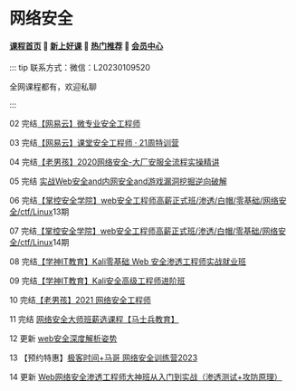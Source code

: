# 网络安全

#### [**课程首页**](../../README.md) 💖 [**新上好课**](./xshk.md) 💖 [**热门推荐**](./rmtj.md) 💖 [**会员中心**](./vip.md)

::: tip
联系方式：微信：L20230109520

全网课程都有，欢迎私聊

:::

02 完结[【网易云】微专业安全工程师](https://mooc.study.163.com/smartSpec/detail/1202889602.htm)

03 完结[【网易云】课堂安全工程师 · 21周特训营](https://mooc.study.163.com/smartSpec/detail/1202889602.htm)

04 完结[【老男孩】2020网络安全-大厂安服全流程实操精讲](https://edu.51cto.com/topic/3161.html)

05 完结 [实战Web安全and内网安全and游戏漏洞挖掘逆向破解](https://edu.51cto.com/topic/3486.html)

06 完结[【掌控安全学院】web安全工程师高薪正式班/渗透/白帽/零基础/网络安全/ctf/Linux](https://ke.qq.com/course/3615140)13期

07 完结[【掌控安全学院】web安全工程师高薪正式班/渗透/白帽/零基础/网络安全/ctf/Linux](https://ke.qq.com/course/3615140)14期

08 完结[【学神IT教育】Kali零基础 Web 安全渗透工程师实战就业班](https://ke.qq.com/course/3549960)

09 完结[【学神IT教育】Kali安全高级工程师进阶班](https://ke.qq.com/course/3548718)

10 完结[【老男孩】2021 网络安全工程师](https://www.oldboyedu.com/)

11 完结 [网络安全大师班薪选课程【马士兵教育】](https://ke.qq.com/course/package/30646)

12 更新 [web安全深度解析姿势](https://edu.51cto.com/course/23769.html)

13 【预约特惠】[极客时间+马哥 网络安全训练营2023](https://u.geekbang.org/subject/intro/1005497)

14 更新 [Web网络安全渗透工程师大神班从入门到实战（渗透测试+攻防原理）](https://www.apecome.com/series/XL100153xxxxxx)

